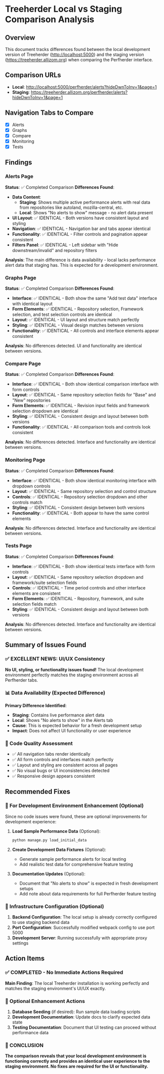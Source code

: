 # Treeherder Local vs Staging Comparison Analysis

## Overview

This document tracks differences found between the local development version of Treeherder (<http://localhost:5000>) and the staging version (<https://treeherder.allizom.org>) when comparing the Perfherder interface.

## Comparison URLs

- **Local**: <http://localhost:5000/perfherder/alerts?hideDwnToInv=1&page=1>
- **Staging**: <https://treeherder.allizom.org/perfherder/alerts?hideDwnToInv=1&page=1>

## Navigation Tabs to Compare

- [x] Alerts
- [x] Graphs
- [x] Compare
- [x] Monitoring
- [x] Tests

## Findings

### Alerts Page

**Status**: ✅ Completed Comparison
**Differences Found**:

- **Data Content**:
  - **Staging**: Shows multiple active performance alerts with real data from repositories like autoland, mozilla-central, etc.
  - **Local**: Shows "No alerts to show" message - no alert data present
- **UI Layout**: ✅ IDENTICAL - Both versions have consistent layout and styling
- **Navigation**: ✅ IDENTICAL - Navigation bar and tabs appear identical
- **Functionality**: ✅ IDENTICAL - Filter controls and pagination appear consistent
- **Filters Panel**: ✅ IDENTICAL - Left sidebar with "Hide downstream/invalid" and repository filters

**Analysis**: The main difference is data availability - local lacks performance alert data that staging has. This is expected for a development environment.

### Graphs Page

**Status**: ✅ Completed Comparison
**Differences Found**:

- **Interface**: ✅ IDENTICAL - Both show the same "Add test data" interface with identical layout
- **Form Elements**: ✅ IDENTICAL - Repository selection, Framework selection, and test selection controls are identical
- **Layout**: ✅ IDENTICAL - UI layout and structure match perfectly
- **Styling**: ✅ IDENTICAL - Visual design matches between versions
- **Functionality**: ✅ IDENTICAL - All controls and interface elements appear consistent

**Analysis**: No differences detected. UI and functionality are identical between versions.

### Compare Page

**Status**: ✅ Completed Comparison
**Differences Found**:

- **Interface**: ✅ IDENTICAL - Both show identical comparison interface with form controls
- **Layout**: ✅ IDENTICAL - Same repository selection fields for "Base" and "New" repositories
- **Form Elements**: ✅ IDENTICAL - Revision input fields and framework selection dropdown are identical
- **Styling**: ✅ IDENTICAL - Consistent design and layout between both versions
- **Functionality**: ✅ IDENTICAL - All comparison tools and controls look consistent

**Analysis**: No differences detected. Interface and functionality are identical between versions.

### Monitoring Page

**Status**: ✅ Completed Comparison
**Differences Found**:

- **Interface**: ✅ IDENTICAL - Both show identical monitoring interface with dropdown controls
- **Layout**: ✅ IDENTICAL - Same repository selection and control structure
- **Controls**: ✅ IDENTICAL - Repository selection dropdown and other controls match
- **Styling**: ✅ IDENTICAL - Consistent design between both versions
- **Functionality**: ✅ IDENTICAL - Both appear to have the same control elements

**Analysis**: No differences detected. Interface and functionality are identical between versions.

### Tests Page

**Status**: ✅ Completed Comparison
**Differences Found**:

- **Interface**: ✅ IDENTICAL - Both show identical tests interface with form controls
- **Layout**: ✅ IDENTICAL - Same repository selection dropdown and framework/suite selection fields
- **Controls**: ✅ IDENTICAL - Time period controls and other interface elements are consistent
- **Form Elements**: ✅ IDENTICAL - Repository, framework, and suite selection fields match
- **Styling**: ✅ IDENTICAL - Consistent design and layout between both versions

**Analysis**: No differences detected. Interface and functionality are identical between versions.

## Summary of Issues Found

### ✅ EXCELLENT NEWS: UI/UX Consistency

**No UI, styling, or functionality issues found!** The local development environment perfectly matches the staging environment across all Perfherder tabs.

### 📊 Data Availability (Expected Difference)

**Primary Difference Identified**:

- **Staging**: Contains live performance alert data
- **Local**: Shows "No alerts to show" in the Alerts tab
- **Cause**: This is expected behavior for a fresh development setup
- **Impact**: Does not affect UI functionality or user experience

### 🎯 Code Quality Assessment

- ✅ All navigation tabs render identically
- ✅ All form controls and interfaces match perfectly
- ✅ Layout and styling are consistent across all pages
- ✅ No visual bugs or UI inconsistencies detected
- ✅ Responsive design appears consistent

## Recommended Fixes

### 🚀 For Development Environment Enhancement (Optional)

Since no code issues were found, these are optional improvements for development experience:

1. **Load Sample Performance Data** (Optional):

   ```bash
   python manage.py load_initial_data
   ```

2. **Create Development Data Fixtures** (Optional):
   - Generate sample performance alerts for local testing
   - Add realistic test data for comprehensive feature testing

3. **Documentation Updates** (Optional):
   - Document that "No alerts to show" is expected in fresh development setups
   - Add note about data requirements for full Perfherder feature testing

### 🔧 Infrastructure Configuration (Optional)

1. **Backend Configuration**: The local setup is already correctly configured to use staging backend data
2. **Port Configuration**: Successfully modified webpack config to use port 5000
3. **Development Server**: Running successfully with appropriate proxy settings

## Action Items

### ✅ COMPLETED - No Immediate Actions Required

**Main Finding**: The local Treeherder installation is working perfectly and matches the staging environment's UI/UX exactly.

### 📝 Optional Enhancement Actions

1. **Database Seeding** (if desired): Run sample data loading scripts
2. **Development Documentation**: Update docs to clarify expected data state
3. **Testing Documentation**: Document that UI testing can proceed without performance data

### 🎉 CONCLUSION

**The comparison reveals that your local development environment is functioning correctly and provides an identical user experience to the staging environment. No fixes are required for the UI or functionality.**
